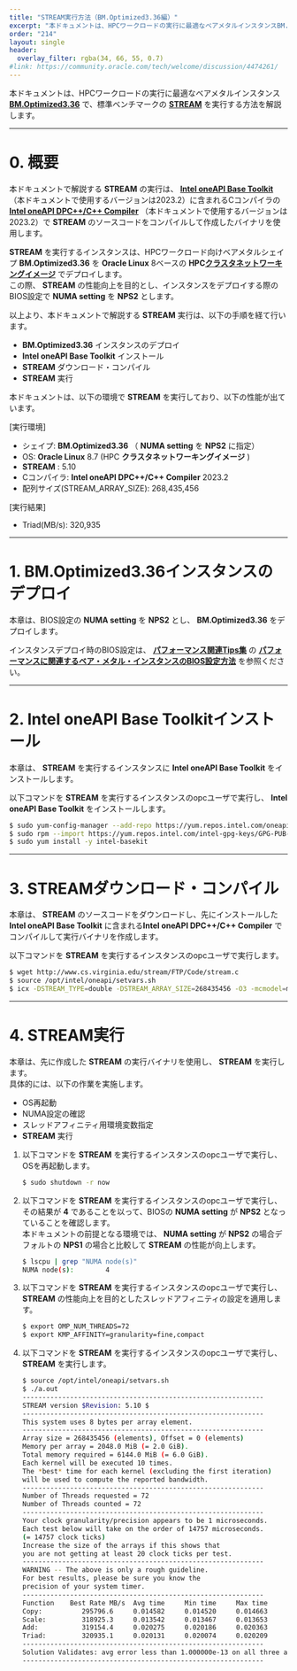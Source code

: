 ```yaml
---
title: "STREAM実行方法（BM.Optimized3.36編）"
excerpt: "本ドキュメントは、HPCワークロードの実行に最適なベアメタルインスタンスBM.Optimized3.36で、標準ベンチマークのSTREAMを実行する方法を解説します。"
order: "214"
layout: single
header:
  overlay_filter: rgba(34, 66, 55, 0.7)
#link: https://community.oracle.com/tech/welcome/discussion/4474261/
---
```


本ドキュメントは、HPCワークロードの実行に最適なベアメタルインスタンス **[BM.Optimized3.36](https://docs.oracle.com/ja-jp/iaas/Content/Compute/References/computeshapes.htm#bm-hpc-optimized)** で、標準ベンチマークの **[STREAM](https://www.cs.virginia.edu/stream/)** を実行する方法を解説します。

***
# 0. 概要

本ドキュメントで解説する **STREAM** の実行は、 **[Intel oneAPI Base Toolkit](https://www.xlsoft.com/jp/products/intel/oneapi/index.html)** （本ドキュメントで使用するバージョンは2023.2）に含まれるCコンパイラの **[Intel oneAPI DPC++/C++ Compiler](https://www.xlsoft.com/jp/products/intel/compilers/dpcpp/index.html)** （本ドキュメントで使用するバージョンは2023.2）で **STREAM** のソースコードをコンパイルして作成したバイナリを使用します。

**STREAM** を実行するインスタンスは、HPCワークロード向けベアメタルシェイプ **BM.Optimized3.36** を **Oracle Linux** 8ベースの **HPC[クラスタネットワーキングイメージ](/ocitutorials/hpc/#5-13-クラスタネットワーキングイメージ)** でデプロイします。  
この際、 **STREAM** の性能向上を目的とし、インスタンスをデプロイする際のBIOS設定で **NUMA setting** を **NPS2** とします。

以上より、本ドキュメントで解説する **STREAM** 実行は、以下の手順を経て行います。

- **BM.Optimized3.36** インスタンスのデプロイ
- **Intel oneAPI Base Toolkit** インストール
- **STREAM** ダウンロード・コンパイル
- **STREAM** 実行

本ドキュメントは、以下の環境で **STREAM** を実行しており、以下の性能が出ています。

[実行環境]
- シェイプ: **BM.Optimized3.36** （ **NUMA setting** を **NPS2** に指定）
- OS: **Oracle Linux** 8.7 (HPC **クラスタネットワーキングイメージ** )
- **STREAM** : 5.10
- Cコンパイラ: **Intel oneAPI DPC++/C++ Compiler** 2023.2
- 配列サイズ(STREAM_ARRAY_SIZE): 268,435,456

[実行結果]
- Triad(MB/s): 320,935

***
# 1. BM.Optimized3.36インスタンスのデプロイ

本章は、BIOS設定の **NUMA setting** を **NPS2** とし、 **BM.Optimized3.36** をデプロイします。

インスタンスデプロイ時のBIOS設定は、 **[パフォーマンス関連Tips集](/ocitutorials/hpc/#2-2-パフォーマンス関連tips集)** の **[パフォーマンスに関連するベア・メタル・インスタンスのBIOS設定方法](/ocitutorials/hpc/benchmark/bios-setting/)** を参照ください。

***
# 2. Intel oneAPI Base Toolkitインストール

本章は、 **STREAM** を実行するインスタンスに **Intel oneAPI Base Toolkit** をインストールします。

以下コマンドを **STREAM** を実行するインスタンスのopcユーザで実行し、 **Intel oneAPI Base Toolkit** をインストールします。

```sh
$ sudo yum-config-manager --add-repo https://yum.repos.intel.com/oneapi
$ sudo rpm --import https://yum.repos.intel.com/intel-gpg-keys/GPG-PUB-KEY-INTEL-SW-PRODUCTS.PUB
$ sudo yum install -y intel-basekit
```

***
# 3. STREAMダウンロード・コンパイル

本章は、 **STREAM** のソースコードをダウンロードし、先にインストールした **Intel oneAPI Base Toolkit** に含まれる**Intel oneAPI DPC++/C++ Compiler** でコンパイルして実行バイナリを作成します。

以下コマンドを **STREAM** を実行するインスタンスのopcユーザで実行します。

```sh
$ wget http://www.cs.virginia.edu/stream/FTP/Code/stream.c
$ source /opt/intel/oneapi/setvars.sh
$ icx -DSTREAM_TYPE=double -DSTREAM_ARRAY_SIZE=268435456 -O3 -mcmodel=medium -qopenmp -xCORE-AVX512 ./stream.c
```

***
# 4. STREAM実行

本章は、先に作成した **STREAM** の実行バイナリを使用し、 **STREAM** を実行します。  
具体的には、以下の作業を実施します。

- OS再起動
- NUMA設定の確認
- スレッドアフィニティ用環境変数指定
- **STREAM** 実行

1. 以下コマンドを **STREAM** を実行するインスタンスのopcユーザで実行し、OSを再起動します。

    ```sh
    $ sudo shutdown -r now
    ```

2. 以下コマンドを **STREAM** を実行するインスタンスのopcユーザで実行し、その結果が **4** であることを以って、BIOSの **NUMA setting** が **NPS2** となっていることを確認します。  
本ドキュメントの前提となる環境では、 **NUMA setting** が **NPS2** の場合デフォルトの **NPS1** の場合と比較して **STREAM** の性能が向上します。

    ```sh
    $ lscpu | grep "NUMA node(s)"
    NUMA node(s):        4
    ```

3. 以下コマンドを **STREAM** を実行するインスタンスのopcユーザで実行し、 **STREAM** の性能向上を目的としたスレッドアフィニティの設定を適用します。

    ```sh
    $ export OMP_NUM_THREADS=72
    $ export KMP_AFFINITY=granularity=fine,compact
    ```

4. 以下コマンドを **STREAM** を実行するインスタンスのopcユーザで実行し、 **STREAM** を実行します。

    ```sh
    $ source /opt/intel/oneapi/setvars.sh
    $ ./a.out
    -------------------------------------------------------------
    STREAM version $Revision: 5.10 $
    -------------------------------------------------------------
    This system uses 8 bytes per array element.
    -------------------------------------------------------------
    Array size = 268435456 (elements), Offset = 0 (elements)
    Memory per array = 2048.0 MiB (= 2.0 GiB).
    Total memory required = 6144.0 MiB (= 6.0 GiB).
    Each kernel will be executed 10 times.
    The *best* time for each kernel (excluding the first iteration)
    will be used to compute the reported bandwidth.
    -------------------------------------------------------------
    Number of Threads requested = 72
    Number of Threads counted = 72
    -------------------------------------------------------------
    Your clock granularity/precision appears to be 1 microseconds.
    Each test below will take on the order of 14757 microseconds.
    (= 14757 clock ticks)
    Increase the size of the arrays if this shows that
    you are not getting at least 20 clock ticks per test.
    -------------------------------------------------------------
    WARNING -- The above is only a rough guideline.
    For best results, please be sure you know the
    precision of your system timer.
    -------------------------------------------------------------
    Function    Best Rate MB/s  Avg time     Min time     Max time
    Copy:          295796.6     0.014582     0.014520     0.014663
    Scale:         318925.3     0.013542     0.013467     0.013653
    Add:           319154.4     0.020275     0.020186     0.020363
    Triad:         320935.1     0.020131     0.020074     0.020209
    -------------------------------------------------------------
    Solution Validates: avg error less than 1.000000e-13 on all three arrays
    -------------------------------------------------------------
    ```

